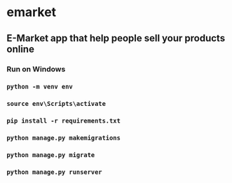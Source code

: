 # emarket

## E-Market app that help people sell your products online

### Run on Windows
### ```python -m venv env```
### ```source env\Scripts\activate```
### ```pip install -r requirements.txt```
### ```python manage.py makemigrations```
### ```python manage.py migrate```
### ```python manage.py runserver```